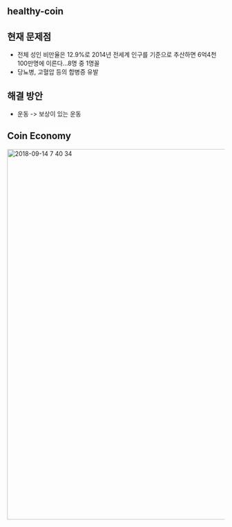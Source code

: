 ## healthy-coin

## 현재 문제점
- 전체 성인 비만율은 12.9%로 2014년 전세계 인구를 기준으로 추산하면 6억4천100만명에 이른다...8명 중 1명꼴
- 당뇨병, 고혈압 등의 합병증 유발

## 해결 방안
- 운동 -> 보상이 있는 운동

## Coin Economy
<img width="856" alt="2018-09-14 7 40 34" src="https://user-images.githubusercontent.com/29855393/45545744-332bb200-b856-11e8-87ed-516f3ea22199.png">
